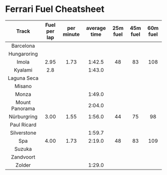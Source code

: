 # Ferrari Fuel Cheatsheet
| Track         | Fuel per lap  | per minute  | average time | 25m fuel | 45m fuel | 60m fuel |
|:-------------:|:-------------:|:-----------:|:------------:|:--------:|:--------:|:--------:|
| Barcelona     |               |             |              |          |          |          |
| Hungaroring   |               |             |              |          |          |          |
| Imola         | 2.95          | 1.73        | 1:42.5       | 48       | 83       | 108      |
| Kyalami       | 2.8           |             | 1:43.0       |          |          |          |
| Laguna Seca   |               |             |              |          |          |          |
| Misano        |               |             |              |          |          |          |
| Monza         |               |             | 1:49.0       |          |          |          |
| Mount Panorama|               |             | 2:04.0       |          |          |          |
| Nürburgring   | 3.00          | 1.55        | 1:56.0       | 44       | 75       | 98       |
| Paul Ricard   |               |             |              |          |          |          |
| Silverstone   |               |             | 1:59.7       |          |          |          |
| Spa           | 4.00          | 1.73        | 2:19.0       | 48       | 83       | 109      |
| Suzuka        |               |             |              |          |          |          |
| Zandvoort     |               |             |              |          |          |          |
| Zolder        |               |             | 1:29.0       |          |          |          |